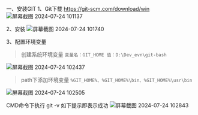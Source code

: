 一、安装GIT
1、Git下载
https://git-scm.com/download/win
![屏幕截图 2024-07-24 101137](https://github.com/user-attachments/assets/cce5a8a4-909f-4019-8b7f-b001cfa45ffc)

2、安装
![屏幕截图 2024-07-24 101740](https://github.com/user-attachments/assets/d24c2f06-356e-4230-9bf7-aeb0f35efc8e)

3、配置环境变量
> 创建系统环境变量 
`变量名：GIT_HOME 值：D:\Dev_evn\git-bash`

![屏幕截图 2024-07-24 102437](https://github.com/user-attachments/assets/737473f4-71bb-4b53-b1cd-3da5134d1ef0)

> path下添加环境变量
`%GIT_HOME%、%GIT_HOME%\bin、%GIT_HOME%\usr\bin`

![屏幕截图 2024-07-24 102505](https://github.com/user-attachments/assets/5b07ba3d-bd2a-46f2-8d2e-d1743f55b68d)

CMD命令下执行   git -v 如下提示即表示成功
![屏幕截图 2024-07-24 102843](https://github.com/user-attachments/assets/9bf35e96-1359-4886-9246-8a542ef71c73)
